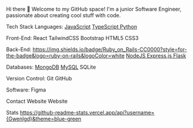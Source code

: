 Hi there 👋
Welcome to my GitHub space! I'm a junior Software Engineer, passionate about creating cool stuff with code.

Tech Stack
Languages: [JavaScript](https://img.shields.io/badge/JavaScript-F7DF1E?style=for-the-badge&logo=javascript&logoColor=black) [TypeScript Python](https://img.shields.io/badge/Ruby-CC342D?style=for-the-badge&logo=ruby&logoColor=white)

Front-End: React TailwindCSS Bootstrap HTML5 CSS3

Back-End: https://img.shields.io/badge/Ruby_on_Rails-CC0000?style=for-the-badge&logo=ruby-on-rails&logoColor=white [NodeJS ](https://img.shields.io/badge/Node.js-43853D?style=for-the-badge&logo=node.js&logoColor=white) [Express.js Flask](https://img.shields.io/badge/Express.js-404D59?style=for-the-badge)

Databases: [MongoDB](https://img.shields.io/badge/MongoDB-4EA94B?style=for-the-badge&logo=mongodb&logoColor=white) [MySQL](https://img.shields.io/badge/MySQL-00000F?style=for-the-badge&logo=mysql&logoColor=white) SQLite

Version Control: Git GitHub

Software: Figma

Contact
Website Website

Stats
https://github-readme-stats.vercel.app/api?username={Gwenlgd}&theme=blue-green
